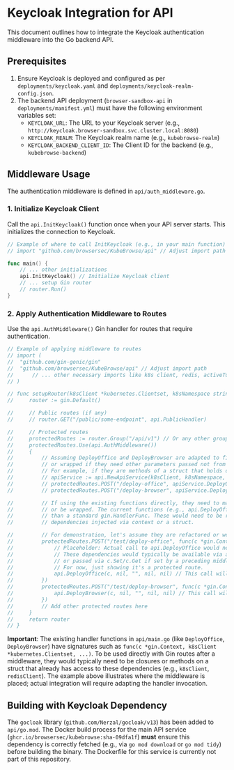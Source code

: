 # Keycloak Integration for API

This document outlines how to integrate the Keycloak authentication middleware into the Go backend API.

## Prerequisites

1.  Ensure Keycloak is deployed and configured as per `deployments/keycloak.yaml` and `deployments/keycloak-realm-config.json`.
2.  The backend API deployment (`browser-sandbox-api` in `deployments/manifest.yml`) must have the following environment variables set:
    *   `KEYCLOAK_URL`: The URL to your Keycloak server (e.g., `http://keycloak.browser-sandbox.svc.cluster.local:8080`)
    *   `KEYCLOAK_REALM`: The Keycloak realm name (e.g., `kubebrowse-realm`)
    *   `KEYCLOAK_BACKEND_CLIENT_ID`: The Client ID for the backend (e.g., `kubebrowse-backend`)

## Middleware Usage

The authentication middleware is defined in `api/auth_middleware.go`.

### 1. Initialize Keycloak Client

Call the `api.InitKeycloak()` function once when your API server starts. This initializes the connection to Keycloak.

```go
// Example of where to call InitKeycloak (e.g., in your main function)
// import "github.com/browsersec/KubeBrowse/api" // Adjust import path as necessary

func main() {
    // ... other initializations
    api.InitKeycloak() // Initialize Keycloak client
    // ... setup Gin router
    // router.Run()
}
```

### 2. Apply Authentication Middleware to Routes

Use the `api.AuthMiddleware()` Gin handler for routes that require authentication.

```go
// Example of applying middleware to routes
// import (
// 	"github.com/gin-gonic/gin"
// 	"github.com/browsersec/KubeBrowse/api" // Adjust import path
//      // ... other necessary imports like k8s client, redis, activeTunnels
// )

// func setupRouter(k8sClient *kubernetes.Clientset, k8sNamespace string, redisClient *redis.Client, activeTunnels *guac.ActiveTunnelStore) *gin.Engine {
//     router := gin.Default()

//     // Public routes (if any)
//     // router.GET("/public/some-endpoint", api.PublicHandler)

//     // Protected routes
//     protectedRoutes := router.Group("/api/v1") // Or any other group
//     protectedRoutes.Use(api.AuthMiddleware())
//     {
//         // Assuming DeployOffice and DeployBrowser are adapted to fit gin.HandlerFunc signature directly
//         // or wrapped if they need other parameters passed not from gin.Context
//         // For example, if they are methods of a struct that holds dependencies:
//         // apiService := api.NewApiService(k8sClient, k8sNamespace, redisClient, activeTunnels)
//         // protectedRoutes.POST("/deploy-office", apiService.DeployOfficeHandler)
//         // protectedRoutes.POST("/deploy-browser", apiService.DeployBrowserHandler)

//         // If using the existing functions directly, they need to match gin.HandlerFunc
//         // or be wrapped. The current functions (e.g., api.DeployOffice) take more arguments
//         // than a standard gin.HandlerFunc. These would need to be refactored or
//         // dependencies injected via context or a struct.

//         // For demonstration, let's assume they are refactored or we are protecting hypothetical handlers:
//         protectedRoutes.POST("/test/deploy-office", func(c *gin.Context) {
//             // Placeholder: Actual call to api.DeployOffice would need k8sClient, etc.
//             // These dependencies would typically be available via a struct holding them,
//             // or passed via c.Set/c.Get if set by a preceding middleware.
//             // For now, just showing it's a protected route.
//             api.DeployOffice(c, nil, "", nil, nil) // This call will not work as is.
//         })
//         protectedRoutes.POST("/test/deploy-browser", func(c *gin.Context) {
//             api.DeployBrowser(c, nil, "", nil, nil) // This call will not work as is.
//         })
//         // Add other protected routes here
//     }
//     return router
// }
```

**Important**: The existing handler functions in `api/main.go` (like `DeployOffice`, `DeployBrowser`) have signatures such as `func(c *gin.Context, k8sClient *kubernetes.Clientset, ...)`. To be used directly with Gin routes after a middleware, they would typically need to be closures or methods on a struct that already has access to these dependencies (e.g., `k8sClient`, `redisClient`). The example above illustrates where the middleware is placed; actual integration will require adapting the handler invocation.

## Building with Keycloak Dependency

The `gocloak` library (`github.com/Nerzal/gocloak/v13`) has been added to `api/go.mod`. The Docker build process for the main API service (`ghcr.io/browsersec/kubebrowse:sha-09dfa1f`) **must** ensure this dependency is correctly fetched (e.g., via `go mod download` or `go mod tidy`) before building the binary. The Dockerfile for this service is currently not part of this repository.
